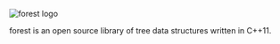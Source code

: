 ![forest logo](https://i.imgur.com/zl44kiK.jpg)

forest is an open source library of tree data structures written in C++11.
